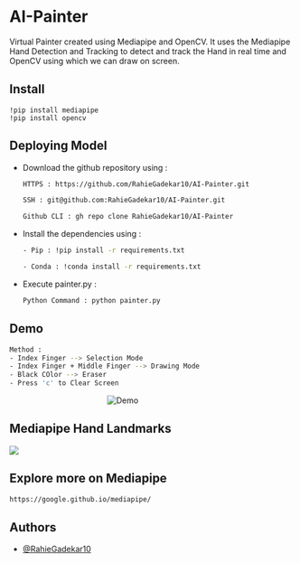 # AI-Painter
Virtual Painter created using Mediapipe and OpenCV. It uses the Mediapipe Hand Detection and Tracking to detect and track the Hand in real time and OpenCV using which we can draw on screen. 

## Install

```
!pip install mediapipe
!pip install opencv
```

## Deploying Model 

- Download the github repository using : 
  ```bash
  HTTPS : https://github.com/RahieGadekar10/AI-Painter.git
  ```
  ```bash 
  SSH : git@github.com:RahieGadekar10/AI-Painter.git
  ```
  ```bash 
  Github CLI : gh repo clone RahieGadekar10/AI-Painter
  ```
- Install the dependencies using : 
    ```bash 
    - Pip : !pip install -r requirements.txt
    ```
    ```bash
    - Conda : !conda install -r requirements.txt
    ```
- Execute painter.py : 
  ```bash 
  Python Command : python painter.py
  ```
## Demo
```bash
Method : 
- Index Finger --> Selection Mode 
- Index Finger + Middle Finger --> Drawing Mode
- Black COlor --> Eraser
- Press 'c' to Clear Screen 
```
&nbsp; &nbsp; &nbsp; &nbsp; &nbsp; &nbsp; &nbsp; &nbsp; &nbsp; &nbsp; &nbsp; &nbsp; &nbsp; &nbsp; &nbsp; &nbsp; &nbsp; &nbsp; &nbsp; &nbsp; &nbsp; &nbsp; ![Demo](https://user-images.githubusercontent.com/68743282/148642469-0d9911d9-7253-414f-b733-fe7ef20d0a64.gif)

## Mediapipe Hand Landmarks
<img src = "https://google.github.io/mediapipe/images/mobile/hand_landmarks.png"></img>

## Explore more on Mediapipe 
```bash 
https://google.github.io/mediapipe/
```
## Authors

- [@RahieGadekar10](https://www.github.com/RahieGadekar10)
